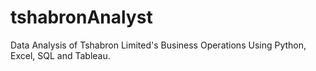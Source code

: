 # tshabronAnalyst
Data Analysis of Tshabron Limited's Business Operations Using Python, Excel, SQL and Tableau. 
